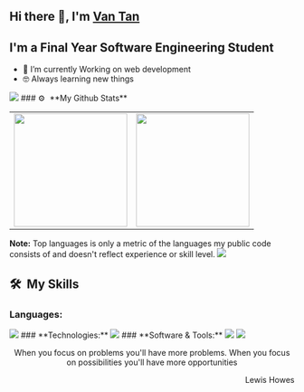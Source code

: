 ## Hi there 👋, I'm [Van Tan](https://www.github.com/bvtandev)
## I'm a Final Year Software Engineering Student
- 🌱 I’m currently Working on web development 
- 🤓 Always learning new things
<img src="https://user-images.githubusercontent.com/73097560/115834477-dbab4500-a447-11eb-908a-139a6edaec5c.gif">
### ⚙️ &nbsp;**My Github Stats**
<table style="width:100%">
  <tr>
    <td>  <img height="200em" src="https://github-readme-stats.vercel.app/api/top-langs/?username=vantandev&langs_count=8&layout=compact&hide_border=true&theme=react" /></td>
    <td>
  <img height="200em" src="https://github-readme-stats.vercel.app/api?username=vantandev&show_icons=true&theme=react&hide_border=true" />
    </td>

  </tr>
</table>
<b>Note:</b> Top languages is only a metric of the languages my public code consists of and doesn't reflect experience or skill level.
<img src="https://user-images.githubusercontent.com/73097560/115834477-dbab4500-a447-11eb-908a-139a6edaec5c.gif">

## **🛠 &nbsp;My Skills**
### **Languages:**
  <img src="https://skillicons.dev/icons?i=html,css,scss,cs,js,ts" />
### **Technologies:**
  <img src="https://skillicons.dev/icons?i=nodejs,express,nestjs,mongodb,mysql,postgresql,react,redux,firebase,mui" />
### **Software & Tools:**
  <img src="https://skillicons.dev/icons?i=git,github,gitlab,vscode,visualstudio,docker," />

<img src="https://user-images.githubusercontent.com/73097560/115834477-dbab4500-a447-11eb-908a-139a6edaec5c.gif">



<div align="center">

When you focus on problems you'll have more problems. When you focus on possibilities you'll have more opportunities

</div>

<div align="right">

Lewis Howes

</div>
